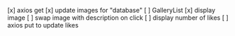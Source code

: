 [x] axios get 
[x] update images for "database"
[ ] GalleryList
    [x] display image
    [ ] swap image with description on click
    [ ] display number of likes
    [ ] axios put to update likes